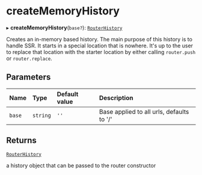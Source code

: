 # createMemoryHistory

▸ **createMemoryHistory**(`base?`): [`RouterHistory`](../interfaces/RouterHistory.md)

Creates an in-memory based history. The main purpose of this history is to handle SSR. It starts in a special location that is nowhere.
It's up to the user to replace that location with the starter location by either calling `router.push` or `router.replace`.

## Parameters

| Name | Type | Default value | Description |
| :------ | :------ | :------ | :------ |
| `base` | `string` | `''` | Base applied to all urls, defaults to '/' |

## Returns

[`RouterHistory`](../interfaces/RouterHistory.md)

a history object that can be passed to the router constructor